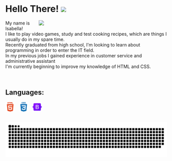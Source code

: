 <h1>Hello There! <img src="https://i.pinimg.com/originals/48/5e/83/485e83ad5709e90ba5a0cffccb717e08.gif" min-width="40px" max-width="40px" width="40px"></h1> 

<img src="https://media.tenor.com/PjMOB4t9rEgAAAAi/my-dress-up-darling-anime.gif" min-width="400px" max-width="400px" width="400px" align="right">

<p align="left">
  My name is Isabella!<br>
  I like to play video games, study and test cooking recipes, which are things I usually do in my spare time.<br>
  Recently graduated from high school, I'm looking to learn about programming in order to enter the IT field.<br>
  In my previous jobs I gained experience in customer service and administrative assistant<br>
  I'm currently beginning to improve my knowledge of HTML and CSS.<br>
 </p>
 
<br>

<h2>Languages:</h2>

<div>
  <img src="https://github.com/devicons/devicon/blob/master/icons/html5/html5-plain-wordmark.svg" title="HTML5" alt="HTML" width="30" height="30"/>&nbsp;&nbsp;
  <img src="https://github.com/devicons/devicon/blob/master/icons/css3/css3-plain-wordmark.svg"  title="CSS3" alt="CSS" width="30" height="30"/>&nbsp;&nbsp;
  <img src="https://github.com/devicons/devicon/blob/master/icons/bootstrap/bootstrap-original.svg" title="Bootstrap" alt="Bootstrap" width="30" height="30"/>&nbsp;&nbsp;
</div>

</div>

##

<picture>
  <source
    media="(prefers-color-scheme: dark)"
    srcset="https://raw.githubusercontent.com/platane/snk/output/github-contribution-grid-snake-dark.svg"
  />
  <source
    media="(prefers-color-scheme: light)"
    srcset="https://raw.githubusercontent.com/platane/snk/output/github-contribution-grid-snake.svg"
  />
  <img
    alt="github contribution grid snake animation"
    src="https://raw.githubusercontent.com/platane/snk/output/github-contribution-grid-snake.svg"
  />
</picture>

##




<!---
djon4thaN/djon4thaN is a ✨ special ✨ repository because its `README.md` (this file) appears on your GitHub profile.
You can click the Preview link to take a look at your changes.
--->
